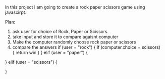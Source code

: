 In this project i am going to create a rock paper scissors game using javascirpt.

Plan: 
1. ask user for choice of Rock, Paper or Scissors.
2. take input and store it to compare agaisnt computer
3. Make the computer randomly choose rock paper or scissors 
4. compare the answers 
 if (user = "rock") {
     if (computer.choice = scissors) {
         return win
     } 
}  elif (user = "paper") {

}  elif (user = "scissors") {

} 
